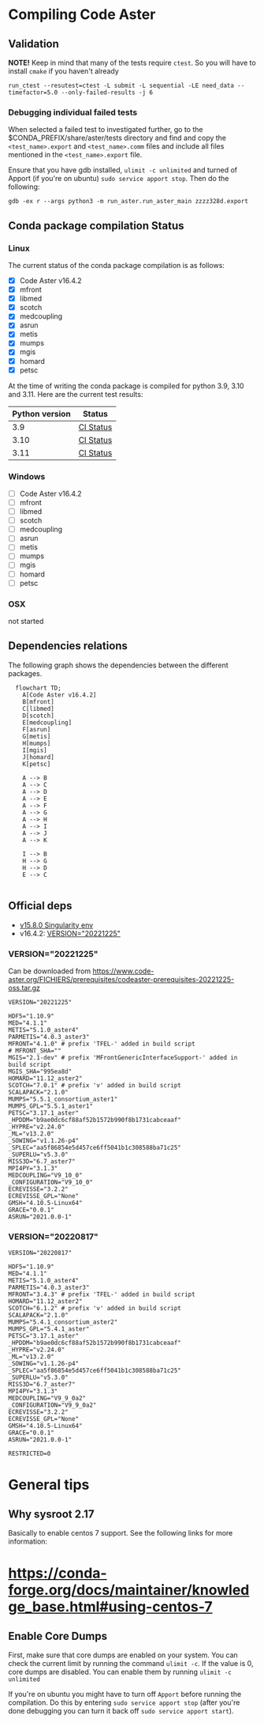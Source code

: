 # Compiling Code Aster

## Validation

**NOTE!** Keep in mind that many of the tests require `ctest`. So you will have to install `cmake` if you haven't 
already

`run_ctest --resutest=ctest -L submit -L sequential -LE need_data --timefactor=5.0 --only-failed-results -j 6`

### Debugging individual failed tests

When selected a failed test to investigated further, go to the $CONDA_PREFIX/share/aster/tests directory
and find and copy the `<test_name>.export` and `<test_name>.comm` files and include all files mentioned in the 
`<test_name>.export` file. 

Ensure that you have gdb installed, `ulimit -c unlimited` and turned of Apport (if you're on ubuntu) 
`sudo service apport stop`. Then do the following:

`gdb -ex r --args python3 -m run_aster.run_aster_main zzzz328d.export`



## Conda package compilation Status

### Linux

The current status of the conda package compilation is as follows:

- [x] Code Aster v16.4.2
- [x] mfront
- [x] libmed
- [x] scotch
- [x] medcoupling
- [x] asrun
- [x] metis
- [x] mumps
- [x] mgis
- [x] homard
- [x] petsc

At the time of writing the conda package is compiled for python 3.9, 3.10 and 3.11. Here are the current test results:

| Python version | Status                                                                                        |
|----------------|-----------------------------------------------------------------------------------------------|
| 3.9            | [CI Status](https://github.com/Krande/condapackaging/actions/runs/5935206416/job/16093280444) |
| 3.10           | [CI Status](https://github.com/Krande/condapackaging/actions/runs/5935206416/job/16093280571) |
| 3.11           | [CI Status](https://github.com/Krande/condapackaging/actions/runs/5935206416/job/16093280712) |


### Windows

- [ ] Code Aster v16.4.2
- [ ] mfront
- [ ] libmed
- [ ] scotch
- [ ] medcoupling
- [ ] asrun
- [ ] metis
- [ ] mumps
- [ ] mgis
- [ ] homard
- [ ] petsc

### OSX

not started


## Dependencies relations
The following graph shows the dependencies between the different packages.

```mermaid
  flowchart TD;
    A[Code Aster v16.4.2]
    B[mfront]
    C[libmed]
    D[scotch]
    E[medcoupling]
    F[asrun]
    G[metis]
    H[mumps]
    I[mgis]
    J[homard]
    K[petsc]
    
    A --> B
    A --> C
    A --> D
    A --> E
    A --> F
    A --> G
    A --> H
    A --> I
    A --> J
    A --> K
    
    I --> B
    H --> G
    H --> D
    E --> C
    
```


## Official deps

* [v15.8.0 Singularity env](https://gitlab.com/codeaster/src/-/blob/15.8.0/env.d/scibian9_std.sh?ref_type=tags)
* v16.4.2: [VERSION="20221225"](#version20221225)

### VERSION="20221225"
Can be downloaded from https://www.code-aster.org/FICHIERS/prerequisites/codeaster-prerequisites-20221225-oss.tar.gz
```
VERSION="20221225"

HDF5="1.10.9"
MED="4.1.1"
METIS="5.1.0_aster4"
PARMETIS="4.0.3_aster3"
MFRONT="4.1.0" # prefix 'TFEL-' added in build script
# MFRONT_SHA=""
MGIS="2.1-dev" # prefix 'MFrontGenericInterfaceSupport-' added in build script
MGIS_SHA="995ea8d"
HOMARD="11.12_aster2"
SCOTCH="7.0.1" # prefix 'v' added in build script
SCALAPACK="2.1.0"
MUMPS="5.5.1_consortium_aster1"
MUMPS_GPL="5.5.1_aster1"
PETSC="3.17.1_aster"
_HPDDM="b9ae0dc6cf88af52b1572b990f8b1731cabceaaf"
_HYPRE="v2.24.0"
_ML="v13.2.0"
_SOWING="v1.1.26-p4"
_SPLEC="aa5f86854e5d457ce6ff5041b1c308588ba71c25"
_SUPERLU="v5.3.0"
MISS3D="6.7_aster7"
MPI4PY="3.1.3"
MEDCOUPLING="V9_10_0"
_CONFIGURATION="V9_10_0"
ECREVISSE="3.2.2"
ECREVISSE_GPL="None"
GMSH="4.10.5-Linux64"
GRACE="0.0.1"
ASRUN="2021.0.0-1"
```
### VERSION="20220817"
```
VERSION="20220817"

HDF5="1.10.9"
MED="4.1.1"
METIS="5.1.0_aster4"
PARMETIS="4.0.3_aster3"
MFRONT="3.4.3" # prefix 'TFEL-' added in build script
HOMARD="11.12_aster2"
SCOTCH="6.1.2" # prefix 'v' added in build script
SCALAPACK="2.1.0"
MUMPS="5.4.1_consortium_aster2"
MUMPS_GPL="5.4.1_aster"
PETSC="3.17.1_aster"
_HPDDM="b9ae0dc6cf88af52b1572b990f8b1731cabceaaf"
_HYPRE="v2.24.0"
_ML="v13.2.0"
_SOWING="v1.1.26-p4"
_SPLEC="aa5f86854e5d457ce6ff5041b1c308588ba71c25"
_SUPERLU="v5.3.0"
MISS3D="6.7_aster7"
MPI4PY="3.1.3"
MEDCOUPLING="V9_9_0a2"
_CONFIGURATION="V9_9_0a2"
ECREVISSE="3.2.2"
ECREVISSE_GPL="None"
GMSH="4.10.5-Linux64"
GRACE="0.0.1"
ASRUN="2021.0.0-1"

RESTRICTED=0
```
# General tips

## Why sysroot 2.17
Basically to enable centos 7 support. See the following links for more information:
# https://conda-forge.org/docs/maintainer/knowledge_base.html#using-centos-7

## Enable Core Dumps 
First, make sure that core dumps are enabled on your system. 
You can check the current limit by running the command `ulimit -c`. 
If the value is 0, core dumps are disabled. You can enable them by running `ulimit -c unlimited`

If you're on ubuntu you might have to turn off `Apport` before running the compilation. 
Do this by entering `sudo service apport stop` (after you're done debugging you can turn 
it back off `sudo service apport start`).

